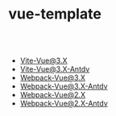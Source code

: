# vue-template

<br/>
<br/>
 
 * [Vite-Vue@3.X](https://github.com/yanzhangshuai/vue-template/tree/vite-3.X)
 * [Vite-Vue@3.X-Antdv](https://github.com/yanzhangshuai/vue-template/tree/vite-antd-3.X)
 * [Webpack-Vue@3.X](https://github.com/yanzhangshuai/vue-template/tree/webpack-3.X)
 * [Webpack-Vue@3.X-Antdv](https://github.com/yanzhangshuai/vue-template/tree/webpack-antd-3.X)
 * [Webpack-Vue@2.X](https://github.com/yanzhangshuai/vue-template/tree/webpack-2.X)
 * [Webpack-Vue@2.X-Antdv](https://github.com/yanzhangshuai/spa-vue-template/tree/webpack-antd-2.X)
